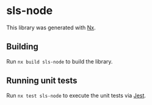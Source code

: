 # sls-node

This library was generated with [Nx](https://nx.dev).

## Building

Run `nx build sls-node` to build the library.

## Running unit tests

Run `nx test sls-node` to execute the unit tests via [Jest](https://jestjs.io).
